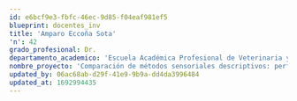 ```yaml
---
id: e6bcf9e3-fbfc-46ec-9d85-f04eaf981ef5
blueprint: docentes_inv
title: 'Amparo Eccoña Sota'
'n': 42
grado_profesional: Dr.
departamento_academico: 'Escuela Académica Profesional de Veterinaria y Zootecnia'
nombre_proyecto: 'Comparación de métodos sensoriales descriptivos: perfil flash y preguntas CATA para caracterizar infusiones de muña (Minthostachys mollis)'
updated_by: 06ac68ab-d29f-41e9-9b9a-dd4da3996484
updated_at: 1692994435
---
```

